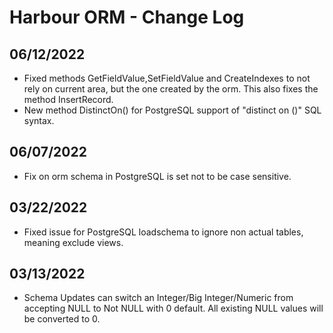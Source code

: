 # Harbour ORM - Change Log

## 06/12/2022
* Fixed methods GetFieldValue,SetFieldValue and CreateIndexes to not rely on current area, but the one created by the orm. This also fixes the method InsertRecord.
* New method DistinctOn() for PostgreSQL support of "distinct on ()" SQL syntax.

## 06/07/2022
* Fix on orm schema in PostgreSQL is set not to be case sensitive.

## 03/22/2022
* Fixed issue for PostgreSQL loadschema to ignore non actual tables, meaning exclude views.

## 03/13/2022
* Schema Updates can switch an Integer/Big Integer/Numeric from accepting NULL to Not NULL with 0 default. All existing NULL values will be converted to 0.
